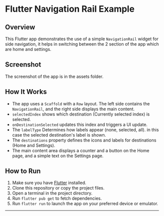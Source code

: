 # Flutter Navigation Rail Example

## Overview
This Flutter app demonstrates the use of a simple `NavigationRail` widget for side navigation, it helps in switching between the 2 section of the app which are home and settings.

## Screenshot
The screenshot of the app is in the assets folder.

## How It Works
- The app uses a `Scaffold` with a `Row` layout. The left side contains the `NavigationRail`, and the right side displays the main content.
- `selectedIndex` shows which destination (Currently selected index) is selected. 
- `onDestinationSelected` updates this index and triggers a UI update.
- The `labelType` Determines how labels appear (none, selected, all). in this case the selected destination's label is shown.
- The `destinations` property defines the icons and labels for destinations (Home and Settings).
- The main content area displays a counter and a button on the Home page, and a simple text on the Settings page.


## How to Run
1. Make sure you have [Flutter](https://flutter.dev/docs/get-started/install) installed.
2. Clone this repository or copy the project files.
3. Open a terminal in the project directory.
4. Run `flutter pub get` to fetch dependencies.
5. Run `flutter run` to launch the app on your preferred device or emulator.


---


